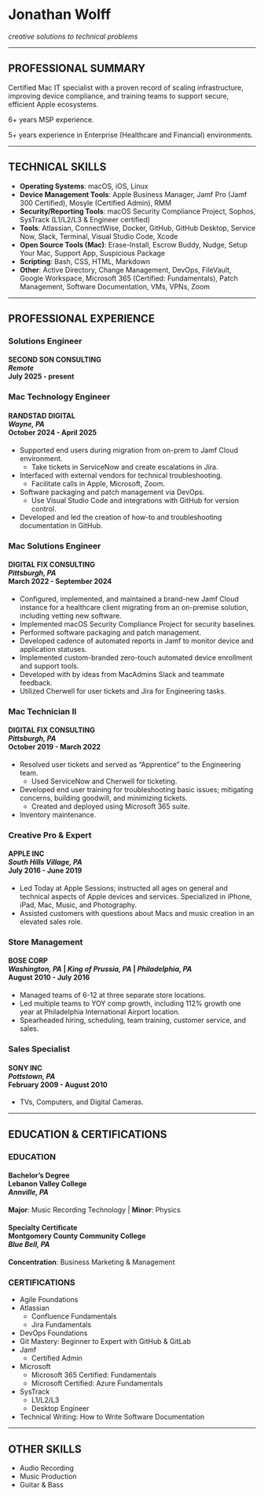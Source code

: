 # Jonathan Wolff
*creative solutions to technical problems*

***

## PROFESSIONAL SUMMARY

Certified Mac IT specialist with a proven record of scaling infrastructure, improving device compliance, and training teams to support secure, efficient Apple ecosystems.

6+ years MSP experience.

5+ years experience in Enterprise (Healthcare and Financial) environments.

***

## TECHNICAL SKILLS
- **Operating Systems**: macOS, iOS, Linux
- **Device Management Tools**: Apple Business Manager, Jamf Pro (Jamf 300 Certified), Mosyle (Certified Admin), RMM
- **Security/Reporting Tools**: macOS Security Compliance Project, Sophos, SysTrack (L1/L2/L3 & Engineer certified)
- **Tools**: Atlassian, ConnectWise, Docker, GitHub, GitHub Desktop, Service Now, Slack, Terminal, Visual Studio Code, Xcode
- **Open Source Tools (Mac)**: Erase-Install, Escrow Buddy, Nudge, Setup Your Mac, Support App, Suspicious Package
- **Scripting**: Bash, CSS, HTML, Markdown
- **Other**: Active Directory, Change Management, DevOps, FileVault, Google Workspace, Microsoft 365 (Certified: Fundamentals), Patch Management, Software Documentation, VMs, VPNs, Zoom

***

## PROFESSIONAL EXPERIENCE

### Solutions Engineer
#### SECOND SON CONSULTING <br> *Remote* <br> July 2025 - present

### Mac Technology Engineer
#### RANDSTAD DIGITAL <br> *Wayne, PA* <br> October 2024 - April 2025
- Supported end users during migration from on-prem to Jamf Cloud environment.
    - Take tickets in ServiceNow and create escalations in Jira.
- Interfaced with external vendors for technical troubleshooting.
    - Facilitate calls in Apple, Microsoft, Zoom.
- Software packaging and patch management via DevOps.
    - Use Visual Studio Code and integrations with GitHub for version control.
- Developed and led the creation of how-to and troubleshooting documentation in GitHub.

### Mac Solutions Engineer
#### DIGITAL FIX CONSULTING <br> *Pittsburgh, PA* <br> March 2022 - September 2024
- Configured, implemented, and maintained a brand-new Jamf Cloud instance for a healthcare client migrating from an on-premise solution, including vetting new software.
- Implemented macOS Security Compliance Project for security baselines.
- Performed software packaging and patch management.
- Developed cadence of automated reports in Jamf to monitor device and application statuses.
- Implemented custom-branded zero-touch automated device enrollment and support tools.
- Developed with by ideas from MacAdmins Slack and teammate feedback.
- Utilized Cherwell for user tickets and Jira for Engineering tasks.

### Mac Technician II
#### DIGITAL FIX CONSULTING <br> *Pittsburgh, PA* <br> October 2019 - March 2022
- Resolved user tickets and served as “Apprentice” to the Engineering team.
    - Used ServiceNow and Cherwell for ticketing.
- Developed end user training for troubleshooting basic issues; mitigating concerns, building goodwill, and minimizing tickets.
    - Created and deployed using Microsoft 365 suite.
- Inventory maintenance.

### Creative Pro & Expert
#### APPLE INC <br> *South Hills Village, PA* <br> July 2016 - June 2019
- Led Today at Apple Sessions; instructed all ages on general and technical aspects of Apple devices and services. Specialized in iPhone, iPad, Mac, Music, and Photography. 
- Assisted customers with questions about Macs and music creation in an elevated sales role.

### Store Management
#### BOSE CORP <br> *Washington, PA* | *King of Prussia, PA* | *Philadelphia, PA* <br> August 2010 - July 2016
- Managed teams of 6-12 at three separate store locations.
- Led multiple teams to YOY comp growth, including 112% growth one year at Philadelphia International Airport location.
- Spearheaded hiring, scheduling, team training, customer service, and sales.

### Sales Specialist
#### SONY INC <br> *Pottstown, PA* <br> February 2009 - August 2010
- TVs, Computers, and Digital Cameras.

***

## EDUCATION & CERTIFICATIONS

### EDUCATION
#### Bachelor’s Degree <br> Lebanon Valley College <br> *Annville, PA*
**Major**: Music Recording Technology | **Minor**: Physics

#### Specialty Certificate <br> Montgomery County Community College <br> *Blue Bell, PA*
**Concentration**: Business Marketing & Management

### CERTIFICATIONS
- Agile Foundations
- Atlassian
    - Confluence Fundamentals
    - Jira Fundamentals
- DevOps Foundations
- Git Mastery: Beginner to Expert with GitHub & GitLab
- Jamf
    - Certified Admin
- Microsoft
    - Microsoft 365 Certified: Fundamentals
    - Microsoft Certified: Azure Fundamentals
- SysTrack
    - L1/L2/L3
    - Desktop Engineer
- Technical Writing: How to Write Software Documentation

***

## OTHER SKILLS
- Audio Recording
- Music Production
- Guitar & Bass
